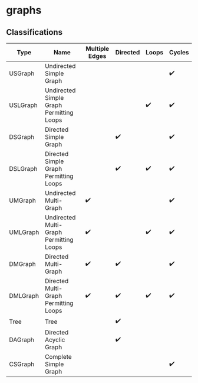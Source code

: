 # graphs

## Classifications

| Type     | Name                                     | Multiple Edges | Directed | Loops | Cycles |
| -------- | ---------------------------------------- | -------------- | -------- | ----- | ------ |
| USGraph  | Undirected Simple Graph                  |                |          |       | ✔️      |
| USLGraph | Undirected Simple Graph Permitting Loops |                |          | ✔️     | ✔️      |
| DSGraph  | Directed Simple Graph                    |                | ✔️        |       | ✔️      |
| DSLGraph | Directed Simple Graph Permitting Loops   |                | ✔️        | ✔️     | ✔️      |
| UMGraph  | Undirected Multi-Graph                   | ✔️              |          |       | ✔️      |
| UMLGraph | Undirected Multi-Graph Permitting Loops  | ✔️              |          | ✔️     | ✔️      |
| DMGraph  | Directed Multi-Graph                     | ✔️              | ✔️        |       | ✔️      |
| DMLGraph | Directed Multi-Graph Permitting Loops    | ✔️              | ✔️        | ✔️     | ✔️      |
| Tree     | Tree                                     |                | ✔️        |       |        |
| DAGraph  | Directed Acyclic Graph                   |                | ✔️        |       |        |
| CSGraph  | Complete Simple Graph                    |                |          |       | ✔️      |

